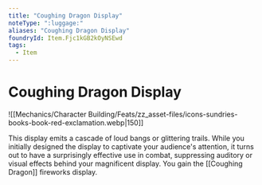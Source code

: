 ```yaml
---
title: "Coughing Dragon Display"
noteType: ":luggage:"
aliases: "Coughing Dragon Display"
foundryId: Item.Fjc1kGB2kOyNSEwd
tags:
  - Item
---
```


# Coughing Dragon Display
![[Mechanics/Character Building/Feats/zz_asset-files/icons-sundries-books-book-red-exclamation.webp|150]]

This display emits a cascade of loud bangs or glittering trails. While you initially designed the display to captivate your audience's attention, it turns out to have a surprisingly effective use in combat, suppressing auditory or visual effects behind your magnificent display. You gain the [[Coughing Dragon]] fireworks display.
